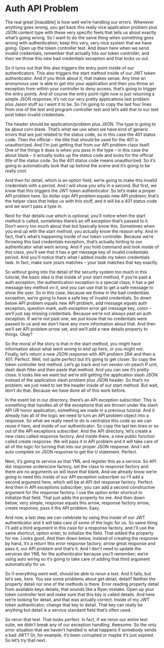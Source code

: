 # Auth API Problem

The real great [inaudible] is how well we’re handling our errors.  Whenever anything goes wrong, you get back this really nice application problem plus JSON content type with these very specific feels that tells us about exactly what’s going wrong.  So I want to do the same thing when something goes wrong with authentication; keep this very, very nice system that we have going.  Open up the token controller test.  And down here when we send invalid credentials, remember that actually hits our token controller, and then we throw this new bad credentials exception and that kicks us out.

So it turns out that this also triggers the entry point inside of our authenticators. This also triggers the start method inside of our JWT token authenticator.  And if you think about it, that makes sense.  Any time an anonymous user is able to get into your application and then you throw an exception from within your controller to deny access, that’s going to trigger the entry points.  And of course the entry point right now is just returning a simple JSON response; it’s not our very pretty applications last problem plus Jason stuff so I want it to be.  So I'm going to copy the last four lines from one of the test and program controller test and let’s add that to our test post token invalid credentials.

The header should be application/problem plus JSON.  The type is going to be about corn blank.  That’s what we use when we have kind of generic errors that are just related to the status code, so in this case the 401 status code.  Then the official – the title that should be used for the 401 is unauthorized.  And I'm just getting that from our API problem class itself.  One of the things it does is when you pass in the type – in this case the about blank – it actually looks up the status code and looks for the official title of the status code.  So the 401 status code means unauthorized.  So it’s going to automatically look that up behind the scene and it’s going to be really cool.

And then for detail, which is an option field, we’re going to make this invalid credentials with a period.  And I will show you why in a second.  But first, we know that this triggers the JWT token authenticator.  So let’s make a proper API problem here.  So dollar sign API problem equals new API problem; that’s the helper class that helps us with this stuff, and it will be a 401 status code and we won’t pass a type in.

Next for that details cue which is optional, you’ll notice when the start method is called, sometimes there’s an off exception that’s passed to it.  Don’t worry too much about that but basically know this.  Sometimes when you end up with the start method, you actually know the reason why.  And in fact, that’s what’s happening inside of our token controller.  Because we’re throwing this bad credentials exception, that’s actually hinting to our authenticator what went wrong.  And if you hold command and look inside of this class, you’ll see that it has a get message key of invalid credentials period.  And you’ll notice that’s what I added inside my token credentials task.  In fact, make sure yours matches – your task matches that key exactly.

So without going into the detail of the security system too much in this tutorial, the basic idea is that inside of your start method, if you’re past a auth exception, the authentication exception is a special class; it has a get message key method on it, and you can use that to get a safe message to show the user.  So in this case, because we threw in the bad credentials exception, we’re going to have a safe key of invalid credentials.  So down below API problem equals new API problem, add message equals auth exception, question mark, auth exception error get message key, colon – we’ll just say missing credentials.  Because we’re not always past an auth exception.  If we’re not past one, we just know that no credentials were passed to us and we don't have any more information about that.  And then we’ll set API problem arrow set, and we’ll add a new details property to things.  Okay?

So the moral of the story is that in the start method, you might have information about what went wrong to end up here, or you might not.  Finally, let’s return a new JSON response with API problem 2RA and then a 401.  Perfect.  Well, not quite perfect but it’s going to get closer.  So copy the token controller test method.  Let’s go back and run vendor vin peach P unit, dash dash filter and then paste that method.  And you can see it’s pretty close.  It looks like we want but we’re still getting the application slash JSON instead of the application slash problem plus JSON header.  So that’s no problem; we just need to set the header inside of our start method.  But wait, don’t do that.  Because we have done all of this work before.

In the event list in our directory, there’s an API exception subscriber.  This is something that handles all of the exceptions that are thrown under the slash API UR honor application, something we made in a previous tutorial.  And it already has all of the logic we need to turn an API problem object into a response.  So what we really need to do is centralize this code so we can reuse it here, and inside of our authenticator.  So copy the last ten lines or so out of the API exceptions subscriber.  And the API directory, let’s create a new class called response factory.  And inside there, a new public function called create response.  We will pass it in API problem and it will take care of all of the logic for turning that into our proper JSON response.  And I will auto complete on JSON response to get the U statement.  Perfect.

Next, it’s going to service as that YML and register this as a service.  So API dot response underscore factory, set the class to response factory and there are no arguments so will leave that blank.  And we already know we’re going to need this inside of our API exception subscriber so I'll add a second argument here, which will be at API dot response factory.  Perfect.  And then in API exceptions subscriber, you can add a second constructive argument for the response factory.  I use the option enter shortcut to initialize that field.  That just adds the property for me.  And then down below, very simple, response equals this arrow, response factory arrow, create response, pass it the API problem.  Easy.

And now, a last step we can celebrate by using this inside of our JWT authenticator and it will take care of some of the logic for us.  So same thing.  I'll add a third argument in this case for a response factory, and I'll use the same shortcut, option enter, to initialize the field.  That added the property for me.  Looks good.  And then down below, instead of creating the response by hand, it’s a return this error response factory, arrow great response and pass it, our API problem and that’s it.  And I don’t need to update the services dot YML for the authenticator because you’ll remember; we’re using auto wiring so it’s going to take care of adding that third argument automatically for us.  

So if everything went well, should be able to rerun a test.  And it fails, but let’s see, here.  You see some problems about get detail, detail?  Neither the property detail nor one of the methods is there.  Error reading property detail from available keys details; that sounds like a Ryan mistake.  Open up your token controller test and make sure that this key is called details.  And here we’re looking for detail, and that was actually correct.  Inside of my JWT token authenticator, change that key to detail.  That key can really be anything but detail is a service standard field that’s often used.

So rerun that test.  That looks perfect.  In fact, if we rerun our entire test suite, we didn’t break any of our exception handling.  Awesome.  So the only error situation that we haven’t handled is what happens if somebody sends a bad JWT?  Or, for example, it’s been corrupted or maybe it’s just expired.  So let’s try that next.
